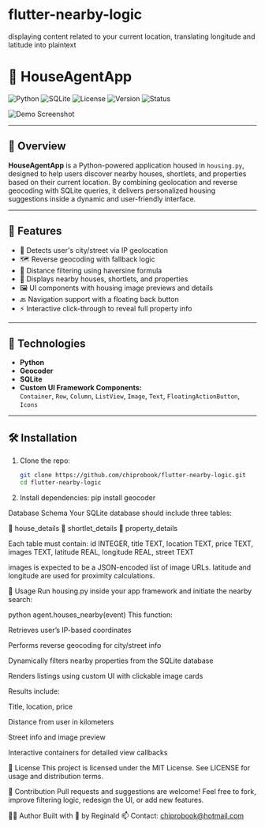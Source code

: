# flutter-nearby-logic
displaying content related to your current location, translating longitude and latitude into plaintext
# 🏡 HouseAgentApp

![Python](https://img.shields.io/badge/Language-Python-blue)
![SQLite](https://img.shields.io/badge/Database-SQLite-lightgrey)
![License](https://img.shields.io/badge/License-MIT-green)
![Version](https://img.shields.io/badge/Version-1.0.0-yellow)
![Status](https://img.shields.io/badge/Status-Active-brightgreen)

![Demo Screenshot](assets/demo.png) <!-- Replace with your image path -->

---

## 📘 Overview

**HouseAgentApp** is a Python-powered application housed in `housing.py`, designed to help users discover nearby houses, shortlets, and properties based on their current location. By combining geolocation and reverse geocoding with SQLite queries, it delivers personalized housing suggestions inside a dynamic and user-friendly interface.

---

## 🚀 Features

- 📍 Detects user's city/street via IP geolocation
- 🗺️ Reverse geocoding with fallback logic
- 🧮 Distance filtering using haversine formula
- 🏡 Displays nearby houses, shortlets, and properties
- 🖼️ UI components with housing image previews and details
- 🔙 Navigation support with a floating back button
- ⚡ Interactive click-through to reveal full property info

---

## 🔧 Technologies

- **Python**  
- **Geocoder**  
- **SQLite**  
- **Custom UI Framework Components:**  
  `Container`, `Row`, `Column`, `ListView`, `Image`, `Text`, `FloatingActionButton`, `Icons`

---

## 🛠 Installation

1. Clone the repo:

   ```bash
   git clone https://github.com/chiprobook/flutter-nearby-logic.git
   cd flutter-nearby-logic

2. Install dependencies:
   pip install geocoder

Database Schema
Your SQLite database should include three tables:

🔹 house_details
🔹 shortlet_details
🔹 property_details

Each table must contain:
id INTEGER,
title TEXT,
location TEXT,
price TEXT,
images TEXT,
latitude REAL,
longitude REAL,
street TEXT

images is expected to be a JSON-encoded list of image URLs.
latitude and longitude are used for proximity calculations.

🧪 Usage
Run housing.py inside your app framework and initiate the nearby search:

python
agent.houses_nearby(event)
This function:

Retrieves user’s IP-based coordinates

Performs reverse geocoding for city/street info

Dynamically filters nearby properties from the SQLite database

Renders listings using custom UI with clickable image cards

Results include:

Title, location, price

Distance from user in kilometers

Street info and image preview

Interactive containers for detailed view callbacks

📜 License
This project is licensed under the MIT License. See LICENSE for usage and distribution terms.

🤝 Contribution
Pull requests and suggestions are welcome! Feel free to fork, improve filtering logic, redesign the UI, or add new features.

👨‍💻 Author
Built with 💚 by Reginald 📫 Contact: chiprobook@hotmail.com


